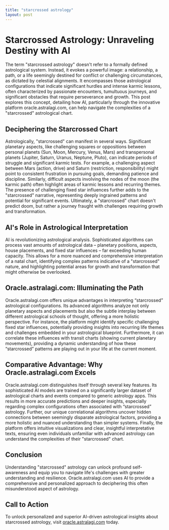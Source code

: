 ```yaml
---
title: "starcrossed astrology"
layout: post
---
```


# Starcrossed Astrology: Unraveling Destiny with AI

The term "starcrossed astrology" doesn't refer to a formally defined astrological system. Instead, it evokes a powerful image: a relationship, a path, or a life seemingly destined for conflict or challenging circumstances, as dictated by celestial alignments.  It encompasses those astrological configurations that indicate significant hurdles and intense karmic lessons, often characterized by passionate encounters, tumultuous journeys, and significant obstacles that require perseverance and growth.  This post explores this concept, detailing how AI, particularly through the innovative platform oracle.astralagi.com, can help navigate the complexities of a "starcrossed" astrological chart.

## Deciphering the Starcrossed Chart

Astrologically, "starcrossed" can manifest in several ways.  Significant planetary aspects, like challenging squares or oppositions between personal planets (Sun, Moon, Mercury, Venus, Mars) and transpersonal planets (Jupiter, Saturn, Uranus, Neptune, Pluto), can indicate periods of struggle and significant karmic tests.  For example, a challenging aspect between Mars (action, drive) and Saturn (restriction, responsibility) might point to consistent frustration in pursuing goals, demanding patience and discipline.  Similarly, difficult aspects involving the nodes of the moon (the karmic path) often highlight areas of karmic lessons and recurring themes.  The presence of challenging fixed star influences further adds to the "starcrossed" narrative, representing deeply ingrained patterns and potential for significant events.  Ultimately, a "starcrossed" chart doesn't predict doom, but rather a journey fraught with challenges requiring growth and transformation.

## AI's Role in Astrological Interpretation

AI is revolutionizing astrological analysis.  Sophisticated algorithms can process vast amounts of astrological data – planetary positions, aspects, house placements, and fixed star influences – far exceeding human capacity.  This allows for a more nuanced and comprehensive interpretation of a natal chart, identifying complex patterns indicative of a "starcrossed" nature, and highlighting potential areas for growth and transformation that might otherwise be overlooked.

## Oracle.astralagi.com: Illuminating the Path

Oracle.astralagi.com offers unique advantages in interpreting “starcrossed” astrological configurations.  Its advanced algorithms analyze not only planetary aspects and placements but also the subtle interplay between different astrological schools of thought, offering a more holistic perspective.  For instance, the platform might identify specific challenging fixed star influences, potentially providing insights into recurring life themes and challenges embedded in your astrological blueprint. Furthermore, it can correlate these influences with transit charts (showing current planetary movements), providing a dynamic understanding of how these “starcrossed” patterns are playing out in your life at the current moment.

##  Comparative Advantage: Why Oracle.astralagi.com Excels

Oracle.astralagi.com distinguishes itself through several key features. Its sophisticated AI models are trained on a significantly larger dataset of astrological charts and events compared to generic astrology apps.  This results in more accurate predictions and deeper insights, especially regarding complex configurations often associated with “starcrossed” astrology.  Further, our unique correlational algorithms uncover hidden connections between seemingly disparate astrological factors, providing a more holistic and nuanced understanding than simpler systems. Finally, the platform offers intuitive visualizations and clear, insightful interpretative texts, ensuring even individuals unfamiliar with advanced astrology can understand the complexities of their "starcrossed" chart.

## Conclusion

Understanding "starcrossed" astrology can unlock profound self-awareness and equip you to navigate life's challenges with greater understanding and resilience. Oracle.astralagi.com uses AI to provide a comprehensive and personalized approach to deciphering this often misunderstood aspect of astrology.

## Call to Action

To unlock personalized and superior AI-driven astrological insights about starcrossed astrology, visit [oracle.astralagi.com](https://oracle.astralagi.com) today.